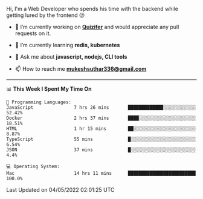 Hi, I'm a Web Developer who spends his time with the backend while getting lured by the frontend 😜

- 🔭 I’m currently working on **[Quizifer](https://github.com/SutharMukesh/Quizifer/)** and would appreciate any pull requests on it.

- 🌱 I’m currently learning **redis, kubernetes**

- 💬 Ask me about **javascript, nodejs, CLI tools**

- 📫 How to reach me **mukeshsuthar336@gmail.com**

---
<!--START_SECTION:waka-->
📊 **This Week I Spent My Time On** 

```text
💬 Programming Languages: 
JavaScript               7 hrs 26 mins       █████████████░░░░░░░░░░░░   52.42% 
Docker                   2 hrs 37 mins       ████░░░░░░░░░░░░░░░░░░░░░   18.51% 
HTML                     1 hr 15 mins        ██░░░░░░░░░░░░░░░░░░░░░░░   8.87% 
TypeScript               55 mins             █░░░░░░░░░░░░░░░░░░░░░░░░   6.54% 
JSON                     37 mins             █░░░░░░░░░░░░░░░░░░░░░░░░   4.4%

💻 Operating System: 
Mac                      14 hrs 11 mins      █████████████████████████   100.0%

```


 Last Updated on 04/05/2022 02:01:25 UTC
<!--END_SECTION:waka-->

